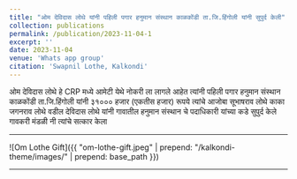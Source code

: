 ```yaml
---
title: "ओम देविदास लोथे यांनी पहिली पगार हनुमान संस्थान काळकोंडी ता.जि.हिंगोली यांनी सुपुर्द केली"
collection: publications
permalink: /publication/2023-11-04-1
excerpt: ''
date: 2023-11-04
venue: 'Whats app group'
citation: 'Swapnil Lothe, Kalkondi'
---
```


ओम देविदास लोथे हे CRP मध्ये आमेटी येथे नोकरी ला लागले आहेत त्यांनी पहिली पगार हनुमान संस्थान काळकोंडी ता.जि.हिंगोली यांनी ३१००० हजार (एकतीस हजार) रूपये त्यांचे आजोबा सूभाषराव लोथे काका जगनराव लोथे वडील देविदास लोथे यांनी गावातील हनुमान संस्थान चे पदाधिकारी यांच्या कडे सुपुर्द केले गावकरी मंडळी नी त्यांचे सत्कार केला

---
![Om Lothe Gift]({{ "om-lothe-gift.jpeg" | prepend: "/kalkondi-theme/images/" | prepend: base_path }})

---
